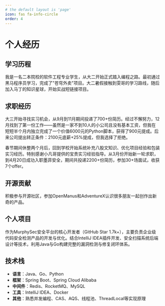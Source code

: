 ```yaml
---
# the default layout is 'page'
icon: fas fa-info-circle
order: 4
---
```


# 个人经历

## 学习历程
我是一名二本院校的软件工程专业学生，从大二开始正式踏入编程之路。最初通过黑马程序员学习，完成了"苍穹外卖"项目。大二暑假接触到雯哥的学习路线，随后加入马丁的知识星球，开始实战短链接项目。

## 求职经历
大三开始寻找实习机会，从9月到11月期间投递了700+份简历。经过不懈努力，12月找到了第一份工作——虽然是一家不到10人的小公司且没有基本工资，但我在短短半个月内独立完成了一个价值6000元的Python脚本，获得了900元提成。后来公司提出转正条件：2100元底薪+25%提成，但我选择了拒绝。

春节期间休整两个月后，回到学校开始系统补充八股文知识、优化项目经验和包装实习经历。特别感谢小凡哥提供的宝贵实习经验指导。从3月份开始新一轮求职，到4月20日成功入职墨菲安全，期间共投递2200+份简历，参加30+场面试，收获7个offer。

## 开源贡献
积极参与开源社区，参加OpenManus和AdventureX认识很多朋友一起创作出新奇的产品。

## 个人项目
作为MurphySec安全平台的核心开发者（GitHub Star 1.7k+），主要负责企业级代码安全检测产品的开发与优化。结合IntelliJ IDEA插件开发、安全扫描系统后端设计等技术，利用Java与Go构建完整的漏洞检测与修复闭环体系。

## 技术栈
- **语言**：Java、Go、Python
- **框架**：Spring Boot、Spring Cloud Alibaba
- **中间件**：Redis、RocketMQ、MySQL
- **工具**：IntelliJ IDEA、Docker
- **其他**：熟悉并发编程、CAS、AQS、线程池、ThreadLocal等实现原理
